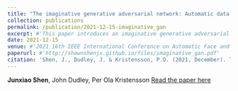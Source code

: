 ```yaml
---
title: "The imaginative generative adversarial network: Automatic data augmentation for dynamic skeleton-based hand gesture and human action recognition"
collection: publications
permalink: /publication/2021-12-15-imaginative_gan
excerpt: #'This paper introduces an imaginative generative adversarial network for automatic data augmentation aimed at improving dynamic skeleton-based hand gesture and human action recognition.'
date: 2021-12-15
venue: #'2021 16th IEEE International Conference on Automatic Face and Gesture Recognition'
paperurl: #'http://shawnshenjx.github.io/files/imaginative_gan.pdf'
citation: 'Shen, J., Dudley, J. & Kristensson, P.O. (2021, December). The imaginative generative adversarial network: Automatic data augmentation for dynamic skeleton-based hand gesture and human action recognition. In 2021 16th IEEE International Conference on Automatic Face and Gesture Recognition (pp. 1-8).'
---
```

**Junxiao Shen**, John Dudley, Per Ola Kristensson
[Read the paper here](http://shawnshenjx.github.io/files/imaginative_gan.pdf)